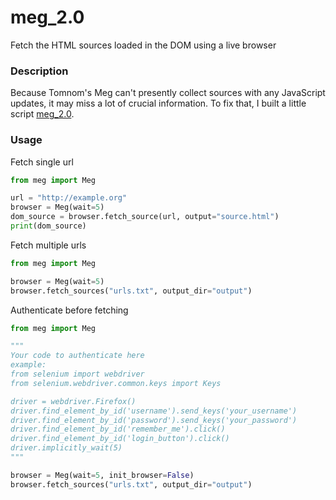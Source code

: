 # meg_2.0
Fetch the HTML sources loaded in the DOM using a live browser

### Description

Because Tomnom's Meg can't presently collect sources with any JavaScript updates, it may miss a lot of crucial information. To fix that, I built a little script [meg_2.0](https://github.com/basedygt/meg_2.0).

### Usage

Fetch single url

```python
from meg import Meg

url = "http://example.org"
browser = Meg(wait=5)
dom_source = browser.fetch_source(url, output="source.html")
print(dom_source)
```

Fetch multiple urls

```python
from meg import Meg

browser = Meg(wait=5)
browser.fetch_sources("urls.txt", output_dir="output")
```

Authenticate before fetching

```python
from meg import Meg

"""
Your code to authenticate here
example:
from selenium import webdriver
from selenium.webdriver.common.keys import Keys

driver = webdriver.Firefox()
driver.find_element_by_id('username').send_keys('your_username')
driver.find_element_by_id('password').send_keys('your_password')
driver.find_element_by_id('remember_me').click()
driver.find_element_by_id('login_button').click()
driver.implicitly_wait(5)
"""

browser = Meg(wait=5, init_browser=False)
browser.fetch_sources("urls.txt", output_dir="output")
